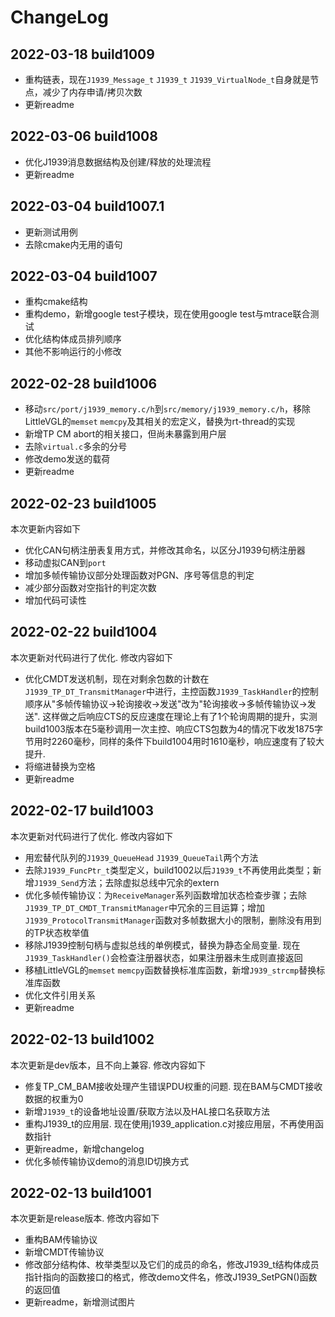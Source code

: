 # ChangeLog

## 2022-03-18 build1009

- 重构链表，现在`J1939_Message_t` `J1939_t` `J1939_VirtualNode_t`自身就是节点，减少了内存申请/拷贝次数
- 更新readme

## 2022-03-06 build1008

- 优化J1939消息数据结构及创建/释放的处理流程
- 更新readme

## 2022-03-04 build1007.1

- 更新测试用例
- 去除cmake内无用的语句

## 2022-03-04 build1007

- 重构cmake结构
- 重构demo，新增google test子模块，现在使用google test与mtrace联合测试
- 优化结构体成员排列顺序
- 其他不影响运行的小修改

## 2022-02-28 build1006

- 移动`src/port/j1939_memory.c/h`到`src/memory/j1939_memory.c/h`，移除LittleVGL的`memset` `memcpy`及其相关的宏定义，替换为rt-thread的实现
- 新增TP CM abort的相关接口，但尚未暴露到用户层
- 去除`virtual.c`多余的分号
- 修改demo发送的载荷
- 更新readme

## 2022-02-23 build1005

本次更新内容如下

- 优化CAN句柄注册表复用方式，并修改其命名，以区分J1939句柄注册器
- 移动虚拟CAN到`port`
- 增加多帧传输协议部分处理函数对PGN、序号等信息的判定
- 减少部分函数对空指针的判定次数
- 增加代码可读性

## 2022-02-22 build1004

本次更新对代码进行了优化. 修改内容如下

- 优化CMDT发送机制，现在对剩余包数的计数在`J1939_TP_DT_TransmitManager`中进行，主控函数`J1939_TaskHandler`的控制顺序从"多帧传输协议->轮询接收->发送"改为"轮询接收->多帧传输协议->发送". 这样做之后响应CTS的反应速度在理论上有了1个轮询周期的提升，实测build1003版本在5毫秒调用一次主控、响应CTS包数为4的情况下收发1875字节用时2260毫秒，同样的条件下build1004用时1610毫秒，响应速度有了较大提升.
- 将缩进替换为空格
- 更新readme

## 2022-02-17 build1003

本次更新对代码进行了优化. 修改内容如下

- 用宏替代队列的`J1939_QueueHead` `J1939_QueueTail`两个方法
- 去除`J1939_FuncPtr_t`类型定义，build1002以后`J1939_t`不再使用此类型；新增`J1939_Send`方法；去除虚拟总线中冗余的extern
- 优化多帧传输协议：为`ReceiveManager`系列函数增加状态检查步骤；去除`J1939_TP_DT_CMDT_TransmitManager`中冗余的三目运算；增加`J1939_ProtocolTransmitManager`函数对多帧数据大小的限制，删除没有用到的TP状态枚举值
- 移除J1939控制句柄与虚拟总线的单例模式，替换为静态全局变量. 现在`J1939_TaskHandler()`会检查注册器状态，如果注册器未生成则直接返回
- 移植LittleVGL的`memset` `memcpy`函数替换标准库函数，新增`J939_strcmp`替换标准库函数
- 优化文件引用关系
- 更新readme

## 2022-02-13 build1002

本次更新是dev版本，且不向上兼容. 修改内容如下

- 修复TP_CM_BAM接收处理产生错误PDU权重的问题. 现在BAM与CMDT接收数据的权重为0
- 新增`J1939_t`的设备地址设置/获取方法以及HAL接口名获取方法
- 重构J1939_t的应用层. 现在使用j1939_application.c对接应用层，不再使用函数指针
- 更新readme，新增changelog
- 优化多帧传输协议demo的消息ID切换方式

## 2022-02-13 build1001

本次更新是release版本. 修改内容如下

- 重构BAM传输协议
- 新增CMDT传输协议
- 修改部分结构体、枚举类型以及它们的成员的命名，修改J1939_t结构体成员指针指向的函数接口的格式，修改demo文件名，修改J1939_SetPGN()函数的返回值
- 更新readme，新增测试图片